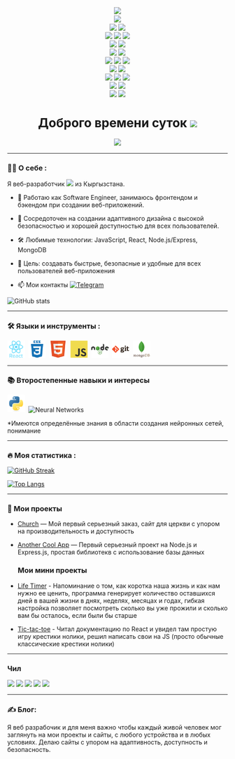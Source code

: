 <div id="header" align="center">
  <img src="https://media3.giphy.com/media/v1.Y2lkPTc5MGI3NjExNzhycnRhazR0eGd1dmpvZHUxeWhveHVrZDZ0bTYzcjF3OWlpOXgzbyZlcD12MV9pbnRlcm5hbF9naWZfYnlfaWQmY3Q9Zw/lo67E51h6r4v1wcLDV/giphy.gif" width="100"/>
  <div id="badges">
    <img src="https://img.shields.io/badge/Hobby-Coding_&_Chess-blueviolet?style=for-the-badge"/><br/>
    <img src="https://img.shields.io/badge/Loves-Open_Source-brightgreen?style=for-the-badge"/>
    <img src="https://img.shields.io/badge/Cats-Lover-ff69b4?style=for-the-badge&logo=cat&logoColor=white"/><br/>
    <img src="https://img.shields.io/badge/Treehugger-%F0%9F%8C%B3-green?style=for-the-badge"/>
    <img src="https://img.shields.io/badge/Loves-Space-6e40c9?style=for-the-badge&logo=spacex&logoColor=white"/>
    <img src="https://img.shields.io/badge/Moon-Enthusiast-blue?style=for-the-badge&logo=moon&logoColor=white"/><br/>
    <img src="https://img.shields.io/badge/Debugger-In_Progress-orange?style=for-the-badge"/>
    <img src="https://img.shields.io/badge/Powered_by-Coffee-brown?style=for-the-badge&logo=buy-me-a-coffee&logoColor=white"/><br/>
    <img src="https://img.shields.io/badge/Brain_Mode-ON-important?style=for-the-badge"/>
    <img src="https://img.shields.io/badge/Mood-%F0%9F%8D%83_hungry-orange?style=for-the-badge"/><br/>
    <img src="https://img.shields.io/badge/Bookworm-blue?style=for-the-badge&logo=bookstack&logoColor=white"/>
    <img src="https://img.shields.io/badge/Space_Explorer-darkblue?style=for-the-badge&logo=spacex&logoColor=white"/>
    <img src="https://img.shields.io/badge/Music_Fan-yellow?style=for-the-badge&logo=spotify&logoColor=black"/><br/>
    <img src="https://img.shields.io/badge/Plant_Parent-green?style=for-the-badge&logo=plantuml&logoColor=white"/> 
    <img src="https://img.shields.io/badge/Coffee-Lover-brown?style=for-the-badge&logo=coffeescript&logoColor=white"/><br/>
    <img src="https://img.shields.io/badge/Code-Ninja-black?style=for-the-badge&logo=github&logoColor=white"/>
    <img src="https://img.shields.io/badge/Pixel_Artist-purple?style=for-the-badge&logo=pixabay&logoColor=white"/>
    <img src="https://img.shields.io/badge/Brain_Mode-ON-important?style=for-the-badge"/><br/>
    <img src="https://img.shields.io/badge/Debugging-In_Progress-orange?style=for-the-badge"/>
    <img src="https://img.shields.io/badge/Coffee_Break-brown?style=for-the-badge&logo=coffeescript&logoColor=white"/><br/>
    <img src="https://img.shields.io/badge/Focus_Mode-on-green?style=for-the-badge"/>
    <img src="https://img.shields.io/badge/Astro-Nerd-darkblue?style=for-the-badge&logo=space-x&logoColor=white"/>
  </div>
  <h1>
    Доброго времени суток
    <img src="https://media.giphy.com/media/hvRJCLFzcasrR4ia7z/giphy.gif" width="30px"/>
  </h1>
</div>
<div align="center">
  <img src="https://media1.giphy.com/media/v1.Y2lkPTc5MGI3NjExaGF4aXFybjhpajFveTI0cXNlMWI4MW41aXU5ZjJudDVhcjlxNWVjdiZlcD12MV9pbnRlcm5hbF9naWZfYnlfaWQmY3Q9Zw/VF0WIRjfwvFERopBFY/giphy.gif" width="400" />
</div>

---

### :man_technologist: О себе :
Я веб-разработчик <img src="https://media.giphy.com/media/WUlplcMpOCEmTGBtBW/giphy.gif" width="30"> из Кыргызстана.
- :telescope: Работаю как Software Engineer, занимаюсь фронтендом и бэкендом при создании веб-приложений.

- :seedling: Сосредоточен на создании адаптивного дизайна с высокой безопасностью и хорошей доступностью для всех пользователей.

- :hammer_and_wrench: Любимые технологии: JavaScript, React, Node.js/Express, MongoDB

- :dart: Цель: создавать быстрые, безопасные и удобные для всех пользователей веб-приложения

- :mailbox: Мои контакты [![Telegram](https://img.shields.io/badge/Telegram-@grim_gami-blue?style=flat&logo=telegram&logoColor=white)](https://t.me/grim_gami)


![GitHub stats](https://github-readme-stats.vercel.app/api?username=GrimProg-design&show_icons=true&theme=radical)


---

### :hammer_and_wrench: Языки и инструменты :
<div>
  <img src="https://github.com/devicons/devicon/blob/master/icons/react/react-original-wordmark.svg" title="React" alt="React" width="40" height="40"/>&nbsp;
  <img src="https://github.com/devicons/devicon/blob/master/icons/css3/css3-plain-wordmark.svg" title="CSS3" alt="CSS" width="40" height="40"/>&nbsp;
  <img src="https://github.com/devicons/devicon/blob/master/icons/html5/html5-original.svg" title="HTML5" alt="HTML" width="40" height="40"/>&nbsp;
  <img src="https://github.com/devicons/devicon/blob/master/icons/javascript/javascript-original.svg" title="JavaScript" alt="JavaScript" width="40" height="40"/>&nbsp;
  <img src="https://github.com/devicons/devicon/blob/master/icons/nodejs/nodejs-original-wordmark.svg" title="NodeJS" alt="NodeJS" width="40" height="40"/>&nbsp;
  <img src="https://github.com/devicons/devicon/blob/master/icons/git/git-original-wordmark.svg" title="Git" alt="Git" width="40" height="40"/>&nbsp;
  <img src="https://github.com/devicons/devicon/blob/master/icons/mongodb/mongodb-original-wordmark.svg" title="MongoDB" alt="MongoDB" width="40" height="40"/>
</div>

---


### :books: Второстепенные навыки и интересы

<div>
  <img src="https://github.com/devicons/devicon/blob/master/icons/python/python-original.svg" title="Python" alt="Python" width="40" height="40"/>&nbsp;
  <img src="https://cdn-icons-png.flaticon.com/512/4712/4712027.png" title="Neural Networks / AI" alt="Neural Networks" width="40" height="40"/>
</div>

*Имеются определённые знания в области создания нейронных сетей, понимание 

---

### :fire: Моя статистика :
[![GitHub Streak](http://github-readme-streak-stats.herokuapp.com?user=your-github-username&theme=dark&background=000000)](https://git.io/streak-stats)

[![Top Langs](https://github-readme-stats.vercel.app/api/top-langs/?username=your-github-username&layout=compact&theme=vision-friendly-dark)](https://github.com/anuraghazra/github-readme-stats)

---

### 🚀 Мои проекты  
- [Church](https://github.com/GrimProg-design/for-church) — Мой первый серьезный заказ, сайт для церкви с упором на производительность и доступность
- [Another Cool App](https://github.com/GrimProg-design/express-locallibrary-tutorial-) — Первый серьезный проект на Node.js и Express.js, простая библиотекв с использование базы данных

  ### Мои мини проекты
- [Life Timer](https://github.com/GrimProg-design/Life_timer) - Напоминание о том, как коротка наша жизнь и как нам нужно ее ценить, программа генерирует количество оставшихся дней в вашей жизни в днях, неделях, месяцах и годах, гибкая настройка позволяет посмотреть сколько вы уже прожили и сколько вам бы осталось, если были бы старше
- [Tic-tac-toe](https://github.com/GrimProg-design/my-tic-tac-toe) - Читал документацию по React и увидел там простую игру крестики нолики, решил написать свои на JS (просто обычные классические крестики нолики)
---

### Чил
<div id="badges">
    <img src="https://media.giphy.com/media/eNAsjO55tPbgaor7ma/giphy.gif" width="100"/>
    <img src="https://media.giphy.com/media/9J7tdYltWyXIY/giphy.gif" width="100"/>
    <img src="https://media.giphy.com/media/26tn33aiTi1jkl6H6/giphy.gif" width="100"/>
    <img src="https://media.giphy.com/media/3oriO0OEd9QIDdllqo/giphy.gif" width="100"/>
    <img src="https://media.giphy.com/media/f9k1tV7HyORcngKF8v/giphy.gif" width="100"/>
</div>

---
### :writing_hand: Блог:
<!-- BLOG-POST-LIST:START -->
  Я веб разрабочик и для меня важно чтобы каждый живой человек мог заглянуть на мои проекты и сайты, с любого устройства и в любых условиях. Делаю сайты с упором на адаптивность, доступность и безопасность. 
<!-- BLOG-POST-LIST:END -->

